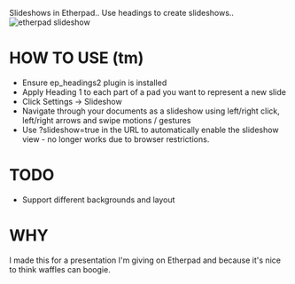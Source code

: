 Slideshows in Etherpad..  Use headings to create slideshows..
![etherpad slideshow](http://i.imgur.com/DtXuPkl.png)

# HOW TO USE (tm)
* Ensure ep_headings2 plugin is installed
* Apply Heading 1 to each part of a pad you want to represent a new slide
* Click Settings -> Slideshow
* Navigate through your documents as a slideshow using left/right click, left/right arrows and swipe motions / gestures
* Use ?slideshow=true in the URL to automatically enable the slideshow view - no longer works due to browser restrictions.

# TODO
* Support different backgrounds and layout

# WHY
I made this for a presentation I'm giving on Etherpad and because it's nice to think waffles can boogie.
